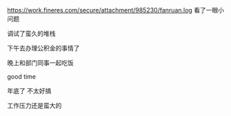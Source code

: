 
https://work.fineres.com/secure/attachment/985230/fanruan.log 看了一眼小问题


调试了蛮久的堆栈 


下午去办理公积金的事情了


晚上和部门同事一起吃饭

good time

年底了 不太好搞 

工作压力还是蛮大的




